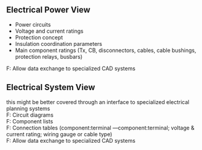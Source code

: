 ## Electrical Power View
* Power circuits
* Voltage and current ratings
* Protection concept 
* Insulation coordination parameters
* Main component ratings (Tx, CB, disconnectors, cables, cable bushings, protection relays, busbars)
  
F: Allow data exchange to specialized CAD systems

## Electrical System View 
this might be better covered through an interface to specialized electrical planning systems  
F: Circuit diagrams  
F: Component lists  
F: Connection tables (component:terminal —component:terminal; voltage & current rating; wiring gauge or cable type)  
F: Allow data exchange to specialized CAD systems  